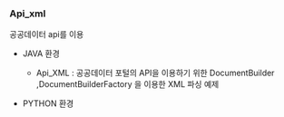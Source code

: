 ### Api_xml

공공데이터 api를 이용

- JAVA 환경
    - Api_XML   :   공공데이터 포털의 API을 이용하기 위한 DocumentBuilder ,DocumentBuilderFactory
            을 이용한 XML 파싱 예제

- PYTHON 환경


    
    
